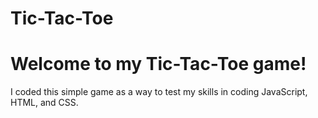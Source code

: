 # Tic-Tac-Toe

<h1> Welcome to my Tic-Tac-Toe game!</h1>


<p> I coded this simple game as a way to test my skills in coding JavaScript, HTML, and CSS.</p>

